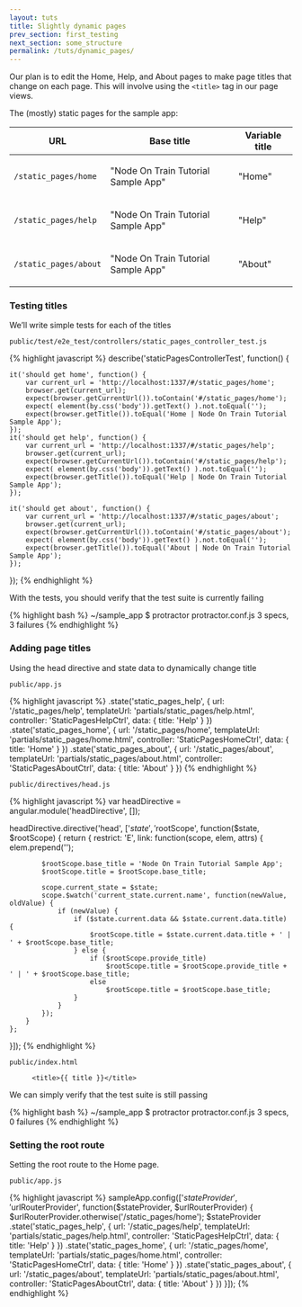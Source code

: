 ```yaml
---
layout: tuts
title: Slightly dynamic pages
prev_section: first_testing
next_section: some_structure
permalink: /tuts/dynamic_pages/
---
```


Our plan is to edit the Home, Help, and About pages to make page titles that change on each page. This will involve using the `<title>` tag in our page views.

The (mostly) static pages for the sample app:

<div class="mobile-side-scroller">
<table>
	<thead>
		<tr>
		<th>URL</th>
		<th>Base title</th>
		<th>Variable title</th>
		</tr>
	</thead>
	<tbody>
		<tr>
			<td>
				<p><code>/static_pages/home</code></p>
			</td>
			<td>
				<p>"Node On Train Tutorial Sample App"</p>
			</td>
			<td>
				<p>"Home"</p>
			</td>
		</tr>
		<tr>
			<td>
				<p><code>/static_pages/help</code></p>
			</td>
			<td>
				<p>"Node On Train Tutorial Sample App"</p>
			</td>
			<td>
				<p>"Help"</p>
			</td>
		</tr>
		<tr>
			<td>
				<p><code>/static_pages/about</code></p>
			</td>
			<td>
				<p>"Node On Train Tutorial Sample App"</p>
			</td>
			<td>
				<p>"About"</p>
			</td>
		</tr>
	</tbody>
</table>
</div>

### Testing titles

We’ll write simple tests for each of the titles

`public/test/e2e_test/controllers/static_pages_controller_test.js`

{% highlight javascript %}
describe('staticPagesControllerTest', function() {

	it('should get home', function() {
		var current_url = 'http://localhost:1337/#/static_pages/home';
		browser.get(current_url);
		expect(browser.getCurrentUrl()).toContain('#/static_pages/home');
		expect( element(by.css('body')).getText() ).not.toEqual('');
		expect(browser.getTitle()).toEqual('Home | Node On Train Tutorial Sample App');
	});
	it('should get help', function() {
		var current_url = 'http://localhost:1337/#/static_pages/help';
		browser.get(current_url);
		expect(browser.getCurrentUrl()).toContain('#/static_pages/help');
		expect( element(by.css('body')).getText() ).not.toEqual('');
		expect(browser.getTitle()).toEqual('Help | Node On Train Tutorial Sample App');
	});

	it('should get about', function() {
		var current_url = 'http://localhost:1337/#/static_pages/about';
		browser.get(current_url);
		expect(browser.getCurrentUrl()).toContain('#/static_pages/about');
		expect( element(by.css('body')).getText() ).not.toEqual('');
		expect(browser.getTitle()).toEqual('About | Node On Train Tutorial Sample App');
	});

});
{% endhighlight %}

With the tests, you should verify that the test suite is currently failing

{% highlight bash %}
~/sample_app $ protractor protractor.conf.js
3 specs, 3 failures
{% endhighlight %}

### Adding page titles

Using the head directive and state data to dynamically change title

`public/app.js`

{% highlight javascript %}
.state('static_pages_help', {
	url: '/static_pages/help',
	templateUrl: 'partials/static_pages/help.html',
	controller: 'StaticPagesHelpCtrl',
	data: {
		title: 'Help'
	}
})
.state('static_pages_home', {
	url: '/static_pages/home',
	templateUrl: 'partials/static_pages/home.html',
	controller: 'StaticPagesHomeCtrl',
	data: {
		title: 'Home'
	}
})
.state('static_pages_about', {
	url: '/static_pages/about',
	templateUrl: 'partials/static_pages/about.html',
	controller: 'StaticPagesAboutCtrl',
	data: {
		title: 'About'
	}
})
{% endhighlight %}


`public/directives/head.js`

{% highlight javascript %}
var headDirective = angular.module('headDirective', []);

headDirective.directive('head', ['$state', '$rootScope', function($state, $rootScope) {
	return {
		restrict: 'E',
		link: function(scope, elem, attrs) {
			elem.prepend('<link rel="shortcut icon" href="assets/images/favicon.ico">');

			$rootScope.base_title = 'Node On Train Tutorial Sample App';
			$rootScope.title = $rootScope.base_title;

			scope.current_state = $state;
			scope.$watch('current_state.current.name', function(newValue, oldValue) {
				if (newValue) {
					if ($state.current.data && $state.current.data.title) {
						$rootScope.title = $state.current.data.title + ' | ' + $rootScope.base_title;
					} else {
						if ($rootScope.provide_title)
							$rootScope.title = $rootScope.provide_title + ' | ' + $rootScope.base_title;
						else
							$rootScope.title = $rootScope.base_title;
					}
				}
			});
		}
	};
}]);
{% endhighlight %}

`public/index.html`

<figure class="highlight"><pre><code class="language-html" data-lang="html"><span class="nt">&lt;title&gt;</span>&#123;&#123; title &#125;&#125;<span class="nt">&lt;/title&gt;</span></code></pre></figure>

We can simply verify that the test suite is still passing

{% highlight bash %}
~/sample_app $ protractor protractor.conf.js
3 specs, 0 failures
{% endhighlight %}

### Setting the root route

Setting the root route to the Home page.

`public/app.js`

{% highlight javascript %}
sampleApp.config(['$stateProvider', '$urlRouterProvider', function($stateProvider, $urlRouterProvider) {
	$urlRouterProvider.otherwise('/static_pages/home');
	$stateProvider
	.state('static_pages_help', {
		url: '/static_pages/help',
		templateUrl: 'partials/static_pages/help.html',
		controller: 'StaticPagesHelpCtrl',
		data: {
			title: 'Help'
		}
	})
	.state('static_pages_home', {
		url: '/static_pages/home',
		templateUrl: 'partials/static_pages/home.html',
		controller: 'StaticPagesHomeCtrl',
		data: {
			title: 'Home'
		}
	})
	.state('static_pages_about', {
		url: '/static_pages/about',
		templateUrl: 'partials/static_pages/about.html',
		controller: 'StaticPagesAboutCtrl',
		data: {
			title: 'About'
		}
	})
}]);
{% endhighlight %}

